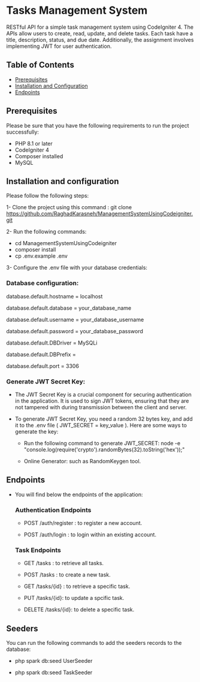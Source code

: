 # Tasks Management System

 RESTful API for a simple task management system using CodeIgniter 4. The APIs allow users to create, read, update, and delete tasks. Each task have a title, description, status, and due date. Additionally, the assignment involves implementing JWT for user authentication.


 ## Table of Contents

- [Prerequisites](#prerequisites)
- [Installation and Configuration](#installation-and-configuration)
- [Endpoints](#endpoints)



## Prerequisites

Please be sure that you have the following requirements to run the project successfully:

- PHP 8.1 or later
- CodeIgniter 4
- Composer installed
- MySQL

## Installation and configuration

Please follow the following steps:

1- Clone the project using this command : 
git clone https://github.com/RaghadKarasneh/ManagementSystemUsingCodeigniter.git

2- Run the following commands:

- cd ManagementSystemUsingCodeigniter
- composer install
- cp .env.example .env

3- Configure the .env file with your database credentials:
### Database configuration:

database.default.hostname = localhost

database.default.database = your_database_name

database.default.username = your_database_username

database.default.password = your_database_password

database.default.DBDriver = MySQLi

database.default.DBPrefix =

database.default.port = 3306

### Generate JWT Secret Key:
- The JWT Secret Key is a crucial component for securing authentication in the application. It is used to sign JWT tokens, ensuring that they are not tampered with during transmission between the client and server.
- To generate JWT Secret Key, you need a random 32 bytes key, and add it to the .env file ( JWT_SECRET = key_value ). Here are some ways to generate the key:

    - Run the following command to generate JWT_SECRET: node -e "console.log(require('crypto').randomBytes(32).toString('hex'));"    

    - Online Generator: such as RandomKeygen tool.

## Endpoints
- You will find below the endpoints of the application:
    ### Authentication Endpoints
    - POST /auth/register : to register a new account.

    - POST /auth/login : to login within an existing account. 

    ### Task Endpoints
    - GET /tasks : to retrieve all tasks.

    - POST /tasks : to create a new task.

    - GET /tasks/{id} : to retrieve a specific task.

    - PUT /tasks/{id}: to update a spcific task.

    - DELETE /tasks/{id}: to delete a specific task.

## Seeders

You can run the following commands to add the seeders records to the database:

- php spark db:seed UserSeeder

- php spark db:seed TaskSeeder